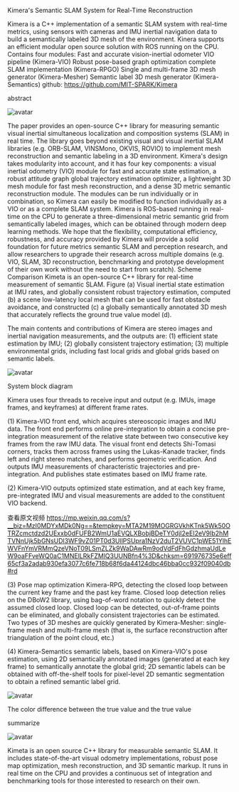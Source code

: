 Kimera's Semantic SLAM System for Real-Time Reconstruction 

 Kimera is a C++ implementation of a semantic SLAM system with real-time metrics, using sensors with cameras and IMU inertial navigation data to build a semantically labeled 3D mesh of the environment. Kinera supports an efficient modular open source solution with ROS running on the CPU. Contains four modules: Fast and accurate vision-inertial odometer VIO pipeline (Kimera-VIO) Robust pose-based graph optimization complete SLAM implementation (Kimera-RPGO) Single and multi-frame 3D mesh generator (Kimera-Mesher) Semantic label 3D mesh generator (Kimera-Semantics) github: https://github.com/MIT-SPARK/Kimera 

 abstract 

 ![avatar]( 2020060222303419.JPG) 

 The paper provides an open-source C++ library for measuring semantic visual inertial simultaneous localization and composition systems (SLAM) in real time. The library goes beyond existing visual and visual inertial SLAM libraries (e.g. ORB-SLAM, VINSMono, OKVIS, ROVIO) to implement mesh reconstruction and semantic labeling in a 3D environment. Kimera's design takes modularity into account, and it has four key components: a visual inertial odometry (VIO) module for fast and accurate state estimation, a robust attitude graph global trajectory estimation optimizer, a lightweight 3D mesh module for fast mesh reconstruction, and a dense 3D metric semantic reconstruction module. The modules can be run individually or in combination, so Kimera can easily be modified to function individually as a VIO or as a complete SLAM system. Kimera is ROS-based running in real-time on the CPU to generate a three-dimensional metric semantic grid from semantically labeled images, which can be obtained through modern deep learning methods. We hope that the flexibility, computational efficiency, robustness, and accuracy provided by Kimera will provide a solid foundation for future metrics semantic SLAM and perception research, and allow researchers to upgrade their research across multiple domains (e.g. VIO, SLAM, 3D reconstruction, benchmarking and prototype development of their own work without the need to start from scratch). Scheme Comparison Kimeta is an open-source C++ library for real-time measurement of semantic SLAM. Figure (a) Visual inertial state estimation at IMU rates, and globally consistent robust trajectory estimation, computed (b) a scene low-latency local mesh that can be used for fast obstacle avoidance, and constructed (c) a globally semantically annotated 3D mesh that accurately reflects the ground true value model (d). 

 The main contents and contributions of Kimera are stereo images and inertial navigation measurements, and the outputs are: (1) efficient state estimation by IMU; (2) globally consistent trajectory estimation; (3) multiple environmental grids, including fast local grids and global grids based on semantic labels. 

 ![avatar]( 20200602223052846.png) 

  System block diagram 

 Kimera uses four threads to receive input and output (e.g. IMUs, image frames, and keyframes) at different frame rates. 

 (1) Kimera-VIO front end, which acquires stereoscopic images and IMU data. The front end performs online pre-integration to obtain a concise pre-integration measurement of the relative state between two consecutive key frames from the raw IMU data. The visual front end detects Shi-Tomasi corners, tracks them across frames using the Lukas-Kanade tracker, finds left and right stereo matches, and performs geometric verification. And outputs IMU measurements of characteristic trajectories and pre-integration. And publishes state estimates based on IMU frame rate. 

 (2) Kimera-VIO outputs optimized state estimation, and at each key frame, pre-integrated IMU and visual measurements are added to the constituent VIO backend. 

 查看原文视频 https://mp.weixin.qq.com/s?__biz=MzI0MDYxMDk0Ng==&tempkey=MTA2M19MOGRGVkhKTnk5Wk50OTRZcmctdzd2UExxb0dFUFB2WmU1aEVQLXBobjBDeTY0djI2eEI2eV9Ib2hMTVNnUjk5bGNsUDl3WF9vZ01PT0d3UllPSUpra1NzV2duT2VUVC1pWE51YlhEWVFnYmVRMmQzeVNoT09LSmZLZk9WaDAwRm9odVdFdFhGdzhmaUdLeW9oaFFveWQ0aC1MNElLRkFZMlQ3UUNBfn4%3D&chksm=691976735e6eff65cf3a2adab930efa3077c6fe718b68f6da44124dbc46bba0cc932f09040db#rd 

 (3) Pose map optimization Kimera-RPG, detecting the closed loop between the current key frame and the past key frame. Closed loop detection relies on the DBoW2 library, using bag-of-word notation to quickly detect the assumed closed loop. Closed loop can be detected, out-of-frame points can be eliminated, and globally consistent trajectories can be estimated. Two types of 3D meshes are quickly generated by Kimera-Mesher: single-frame mesh and multi-frame mesh (that is, the surface reconstruction after triangulation of the point cloud, etc.) 

 (4) Kimera-Semantics semantic labels, based on Kimera-VIO's pose estimation, using 2D semantically annotated images (generated at each key frame) to semantically annotate the global grid; 2D semantic labels can be obtained with off-the-shelf tools for pixel-level 2D semantic segmentation to obtain a refined semantic label grid. 

 ![avatar]( 2020060222325224.JPG) 

  The color difference between the true value and the true value 

 summarize 

 ![avatar]( 20200602223330909.JPG) 

 Kimeta is an open source C++ library for measurable semantic SLAM. It includes state-of-the-art visual odometry implementations, robust pose map optimization, mesh reconstruction, and 3D semantic markup. It runs in real time on the CPU and provides a continuous set of integration and benchmarking tools for those interested to research on their own.  

